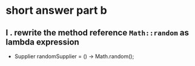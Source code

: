# short answer part b 
## I .  rewrite the method reference `Math::random` as lambda expression
- Supplier<Double> randomSupplier = () -> Math.random();
